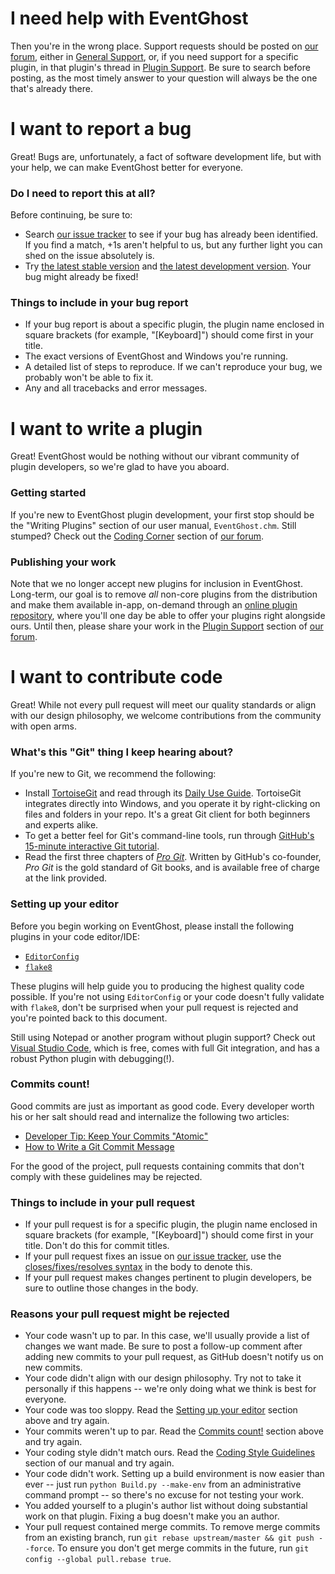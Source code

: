 # I need help with EventGhost

Then you're in the wrong place. Support requests should be posted on [our forum](http://www.eventghost.org/forum/), either in [General Support](http://www.eventghost.org/forum/viewforum.php?f=2), or, if you need support for a specific plugin, in that plugin's thread in [Plugin Support](http://www.eventghost.org/forum/viewforum.php?f=9). Be sure to search before posting, as the most timely answer to your question will always be the one that's already there.


# I want to report a bug

Great! Bugs are, unfortunately, a fact of software development life, but with your help, we can make EventGhost better for everyone.

### Do I need to report this at all?

Before continuing, be sure to:

* Search [our issue tracker](https://github.com/EventGhost/EventGhost/issues) to see if your bug has already been identified. If you find a match, +1s aren't helpful to us, but any further light you can shed on the issue absolutely is.
* Try [the latest stable version](http://www.eventghost.org/downloads/) and [the latest development version](https://ci.appveyor.com/project/blackwind/eventghost/branch/master/artifacts). Your bug might already be fixed!

### Things to include in your bug report

* If your bug report is about a specific plugin, the plugin name enclosed in square brackets (for example, "[Keyboard]") should come first in your title.
* The exact versions of EventGhost and Windows you're running.
* A detailed list of steps to reproduce. If we can't reproduce your bug, we probably won't be able to fix it.
* Any and all tracebacks and error messages.


# I want to write a plugin

Great! EventGhost would be nothing without our vibrant community of plugin developers, so we're glad to have you aboard.

### Getting started

If you're new to EventGhost plugin development, your first stop should be the "Writing Plugins" section of our user manual, `EventGhost.chm`. Still stumped? Check out the [Coding Corner](http://www.eventghost.org/forum/viewforum.php?f=10) section of [our forum](http://www.eventghost.org/forum/).

### Publishing your work

Note that we no longer accept new plugins for inclusion in EventGhost. Long-term, our goal is to remove *all* non-core plugins from the distribution and make them available in-app, on-demand through an [online plugin repository](https://github.com/EventGhost/EventGhost/issues/4), where you'll one day be able to offer your plugins right alongside ours. Until then, please share your work in the [Plugin Support](http://www.eventghost.org/forum/viewforum.php?f=9) section of [our forum](http://www.eventghost.org/forum/).


# I want to contribute code

Great! While not every pull request will meet our quality standards or align with our design philosophy, we welcome contributions from the community with open arms.

### What's this "Git" thing I keep hearing about?

If you're new to Git, we recommend the following:

* Install [TortoiseGit](https://tortoisegit.org/download/) and read through its [Daily Use Guide](https://tortoisegit.org/docs/tortoisegit/tgit-dug.html). TortoiseGit integrates directly into Windows, and you operate it by right-clicking on files and folders in your repo. It's a great Git client for both beginners and experts alike.
* To get a better feel for Git's command-line tools, run through [GitHub's 15-minute interactive Git tutorial](https://try.github.io/).
* Read the first three chapters of [*Pro Git*](https://git-scm.com/book). Written by GitHub's co-founder, *Pro Git* is the gold standard of Git books, and is available free of charge at the link provided.

### Setting up your editor

Before you begin working on EventGhost, please install the following plugins in your code editor/IDE:

* [`EditorConfig`](http://editorconfig.org/)
* [`flake8`](https://flake8.readthedocs.io/)

These plugins will help guide you to producing the highest quality code possible. If you're not using `EditorConfig` or your code doesn't fully validate with `flake8`, don't be surprised when your pull request is rejected and you're pointed back to this document.

Still using Notepad or another program without plugin support? Check out [Visual Studio Code](https://code.visualstudio.com/docs/languages/python), which is free, comes with full Git integration, and has a robust Python plugin with debugging(!).

### Commits count!

Good commits are just as important as good code. Every developer worth his or her salt should read and internalize the following two articles:

* [Developer Tip: Keep Your Commits "Atomic"](http://www.freshconsulting.com/atomic-commits/)
* [How to Write a Git Commit Message](http://chris.beams.io/posts/git-commit/)

For the good of the project, pull requests containing commits that don't comply with these guidelines may be rejected.

### Things to include in your pull request

* If your pull request is for a specific plugin, the plugin name enclosed in square brackets (for example, "[Keyboard]") should come first in your title. Don't do this for commit titles.
* If your pull request fixes an issue on [our issue tracker](https://github.com/EventGhost/EventGhost/issues), use the [closes/fixes/resolves syntax](https://help.github.com/articles/closing-issues-via-commit-messages/) in the body to denote this.
* If your pull request makes changes pertinent to plugin developers, be sure to outline those changes in the body.

### Reasons your pull request might be rejected

* Your code wasn't up to par. In this case, we'll usually provide a list of changes we want made. Be sure to post a follow-up comment after adding new commits to your pull request, as GitHub doesn't notify us on new commits.
* Your code didn't align with our design philosophy. Try not to take it personally if this happens -- we're only doing what we think is best for everyone.
* Your code was too sloppy. Read the [Setting up your editor](#setting-up-your-editor) section above and try again.
* Your commits weren't up to par. Read the [Commits count!](#commits-count) section above and try again.
* Your coding style didn't match ours. Read the [Coding Style Guidelines](https://github.com/EventGhost/EventGhost/blob/master/_build/data/docs/codingstyle.rst) section of our manual and try again.
* Your code didn't work. Setting up a build environment is now easier than ever -- just run `python Build.py --make-env` from an administrative command prompt -- so there's no excuse for not testing your work.
* You added yourself to a plugin's author list without doing substantial work on that plugin. Fixing a bug doesn't make you an author.
* Your pull request contained merge commits. To remove merge commits from an existing branch, run `git rebase upstream/master && git push --force`. To ensure you don't get merge commits in the future, run `git config --global pull.rebase true`.
